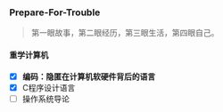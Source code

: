 ### Prepare-For-Trouble
> 第一眼故事，第二眼经历，第三眼生活，第四眼自己。

#### 重学计算机

- [x] **编码：隐匿在计算机软硬件背后的语言**
- [x] C程序设计语言
- [ ] 操作系统导论
